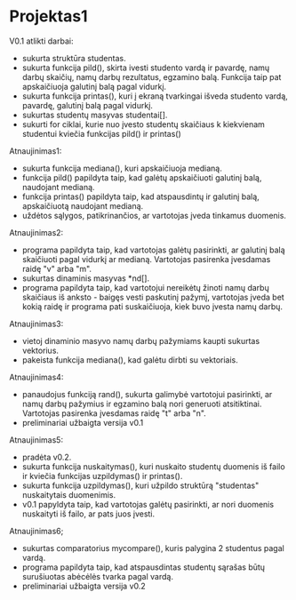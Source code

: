 # Projektas1
V0.1 atlikti darbai:
* sukurta struktūra studentas.
* sukurta funkcija pild(), skirta ivesti studento vardą ir pavardę, namų darbų skaičių, namų darbų rezultatus, egzamino balą. Funkcija taip pat apskaičiuoja galutinį balą pagal vidurkį.
* sukurta funkcija printas(), kuri į ekraną tvarkingai išveda studento vardą, pavardę, galutinį balą pagal vidurkį.
* sukurtas studentų masyvas studentai[].
* sukurti for ciklai, kurie nuo įvesto studentų skaičiaus k kiekvienam studentui kviečia funkcijas pild() ir printas()

Atnaujinimas1:
* sukurta funkcija mediana(), kuri apskaičiuoja medianą.
* funkcija pild() papildyta taip, kad galėtų apskaičiuoti galutinį balą, naudojant medianą.
* funkcija printas() papildyta taip, kad atspausdintų ir galutinį balą, apskaičiuotą naudojant medianą.
* uždėtos sąlygos, patikrinančios, ar vartotojas įveda tinkamus duomenis.

Atnaujinimas2:
* programa papildyta taip, kad vartotojas galėtų pasirinkti, ar galutinį balą skaičiuoti pagal vidurkį ar medianą. Vartotojas pasirenka įvesdamas raidę "v" arba "m".
* sukurtas dinaminis masyvas *nd[].
* programa papildyta taip, kad vartotojui nereikėtų žinoti namų darbų skaičiaus iš anksto - baigęs vesti paskutinį pažymį, vartotojas įveda bet kokią raidę ir programa pati suskaičiuoja, kiek buvo įvesta namų darbų.

Atnaujinimas3:
* vietoj dinaminio masyvo namų darbų pažymiams kaupti sukurtas vektorius.
* pakeista funkcija mediana(), kad galėtu dirbti su vektoriais. 

Atnaujinimas4:
* panaudojus funkciją rand(), sukurta galimybė vartotojui pasirinkti, ar namų darbų pažymius ir egzamino balą nori generuoti atsitiktinai. Vartotojas pasirenka įvesdamas raidę "t" arba "n".
* preliminariai užbaigta versija v0.1

Atnaujinimas5:
* pradėta v0.2.
* sukurta funkcija nuskaitymas(), kuri nuskaito studentų duomenis iš failo ir kviečia funkcijas uzpildymas() ir printas().
* sukurta funkcija uzpildymas(), kuri užpildo struktūrą "studentas" nuskaitytais duomenimis.
* v0.1 papyldyta taip, kad vartotojas galėtų pasirinkti, ar nori duomenis nuskaityti iš failo, ar pats juos įvesti.

Atnaujinimas6;
* sukurtas comparatorius mycompare(), kuris palygina 2 studentus pagal vardą.
* programa papildyta taip, kad atspausdintas studentų sąrašas būtų surušiuotas abėcėlės tvarka pagal vardą.
* preliminariai užbaigta versija v0.2
